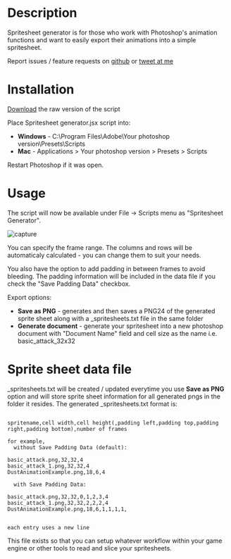 # Description

Spritesheet generator is for those who work with Photoshop's animation functions and want to easily export their animations into a simple spritesheet.

Report issues / feature requests on [github](https://github.com/bogdanrybak/spritesheet-generator/issues) or [tweet at me](https://twitter.com/bogdan_rybak)

# Installation

[Download](https://github.com/bogdanrybak/spritesheet-generator/files/2476339/Spritesheet.Generator.zip) the raw version of the script


Place Spritesheet generator.jsx script into:

- **Windows** - C:\Program Files\Adobe\Your photoshop version\Presets\Scripts
- **Mac** - Applications > Your photoshop version > Presets > Scripts

Restart Photoshop if it was open.

# Usage
The script will now be available under File -> Scripts menu as "Spritesheet Generator".

![capture](https://user-images.githubusercontent.com/20757517/48396159-7de18180-e754-11e8-8749-5996be26bfb3.PNG)

You can specify the frame range. The columns and rows will be automaticaly calculated - you can change them to suit your needs.

You also have the option to add padding in between frames to avoid bleeding. The padding information will be included in the data file if you check the "Save Padding Data" checkbox.

Export options:

* **Save as PNG** - generates and then saves a PNG24 of the generated sprite sheet along with a _spritesheets.txt file in the same folder
* **Generate document** - generate your spritesheet into a new photoshop document with "Document Name" field and cell size as the name i.e. basic_attack_32x32

# Sprite sheet data file
_spritesheets.txt will be created / updated everytime you use **Save as PNG** option and will store sprite sheet information for all generated pngs in the folder it resides. The generated _spritesheets.txt format is:
```

spritename,cell width,cell height(,padding left,padding top,padding right,padding bottom),number of frames

for example,
  without Save Padding Data (default):
  
basic_attack.png,32,32,4
basic_attack_1.png,32,32,4
DustAnimationExample.png,18,6,4

  with Save Padding Data:
  
basic_attack.png,32,32,0,1,2,3,4 
basic_attack_1.png,32,32,2,2,2,4
DustAnimationExample.png,18,6,1,1,1,1,


each entry uses a new line
```

This file exists so that you can setup whatever workflow within your game engine or other tools to read and slice your spritesheets.
